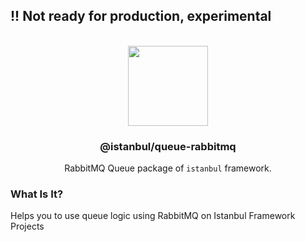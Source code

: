 
## !! Not ready for production, experimental

<p align="center">
<br>
<img src="https://avatars.githubusercontent.com/u/108695351?s=200&v=4" width="128" height="128">
</p>
<h3 align="center">@istanbul/queue-rabbitmq</h3>
<p align="center">
  RabbitMQ Queue package of <code>istanbul</code> framework. 
</p>

### What Is It?

Helps you to use queue logic using RabbitMQ on Istanbul Framework Projects